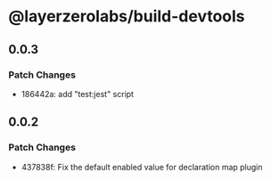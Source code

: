 # @layerzerolabs/build-devtools

## 0.0.3

### Patch Changes

- 186442a: add "test:jest" script

## 0.0.2

### Patch Changes

- 437838f: Fix the default enabled value for declaration map plugin
